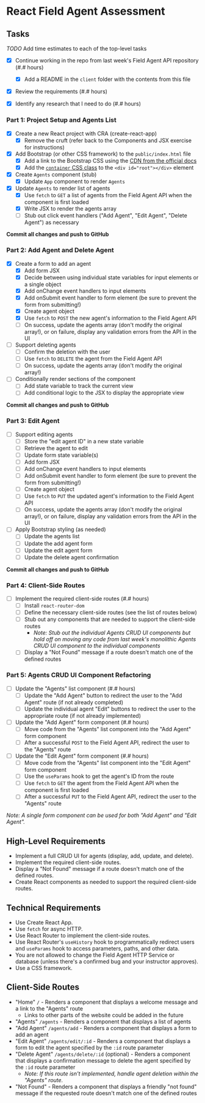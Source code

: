 
# React Field Agent Assessment

## Tasks

_TODO_ Add time estimates to each of the top-level tasks

* [x] Continue working in the repo from last week's Field Agent API repository (#.# hours)
  * [x] Add a README in the `client` folder with the contents from this file

* [x] Review the requirements (#.# hours)

* [x] Identify any research that I need to do (#.# hours)

### Part 1: Project Setup and Agents List

* [x] Create a new React project with CRA (create-react-app)
  * [x] Remove the cruft (refer back to the Components and JSX exercise for instructions)

* [x] Add Bootstrap (or other CSS framework) to the `public/index.html` file
  * [x] Add a link to the Bootstrap CSS using the [CDN from the official docs](https://getbootstrap.com/docs/4.6/getting-started/introduction/#css)
  * [x] Add the [`container` CSS class](https://getbootstrap.com/docs/4.6/layout/overview/#containers) to the `<div id="root"></div>` element

* [x] Create `Agents` component (stub)
  * [x] Update `App` component to render `Agents`

* [x] Update `Agents` to render list of agents
  * [x] Use `fetch` to `GET` a list of agents from the Field Agent API when the component is first loaded
  * [x] Write JSX to render the agents array
  * [ ] Stub out click event handlers ("Add Agent", "Edit Agent", "Delete Agent") as necessary

**Commit all changes and push to GitHub**

### Part 2: Add Agent and Delete Agent

* [x] Create a form to add an agent
  * [x] Add form JSX
  * [x] Decide between using individual state variables for input elements or a single object
  * [x] Add onChange event handlers to input elements
  * [x] Add onSubmit event handler to form element (be sure to prevent the form from submitting!)
  * [x] Create agent object
  * [x] Use `fetch` to `POST` the new agent's information to the Field Agent API
  * [ ] On success, update the agents array (don't modify the original array!), or on failure, display any validation errors from the API in the UI

* [ ] Support deleting agents
  * [ ] Confirm the deletion with the user
  * [ ] Use `fetch` to `DELETE` the agent from the Field Agent API
  * [ ] On success, update the agents array (don't modify the original array!)

* [ ] Conditionally render sections of the component
  * [ ] Add state variable to track the current view
  * [ ] Add conditional logic to the JSX to display the appropriate view

**Commit all changes and push to GitHub**

### Part 3: Edit Agent

* [ ] Support editing agents
  * [ ] Store the "edit agent ID" in a new state variable
  * [ ] Retrieve the agent to edit
  * [ ] Update form state variable(s)
  * [ ] Add form JSX
  * [ ] Add onChange event handlers to input elements
  * [ ] Add onSubmit event handler to form element (be sure to prevent the form from submitting!)
  * [ ] Create agent object
  * [ ] Use `fetch` to `PUT` the updated agent's information to the Field Agent API
  * [ ] On success, update the agents array (don't modify the original array!), or on failure, display any validation errors from the API in the UI

* [ ] Apply Bootstrap styling (as needed)
  * [ ] Update the agents list
  * [ ] Update the add agent form
  * [ ] Update the edit agent form
  * [ ] Update the delete agent confirmation

**Commit all changes and push to GitHub**

### Part 4: Client-Side Routes

* [ ] Implement the required client-side routes (#.# hours)
  * [ ] Install `react-router-dom`
  * [ ] Define the necessary client-side routes (see the list of routes below)
  * [ ] Stub out any components that are needed to support the client-side routes
    * _Note: Stub out the individual Agents CRUD UI components but hold off on moving any code from last week's monolithic Agents CRUD UI component to the individual components_
  * [ ] Display a "Not Found" message if a route doesn't match one of the defined routes

### Part 5: Agents CRUD UI Component Refactoring

* [ ] Update the "Agents" list component (#.# hours)
  * [ ] Update the "Add Agent" button to redirect the user to the "Add Agent" route (if not already completed)
  * [ ] Update the individual agent "Edit" buttons to redirect the user to the appropriate route (if not already implemented)

* [ ] Update the "Add Agent" form component (#.# hours)
  * [ ] Move code from the "Agents" list component into the "Add Agent" form component
  * [ ] After a successful `POST` to the Field Agent API, redirect the user to the "Agents" route

* [ ] Update the "Edit Agent" form component (#.# hours)
  * [ ] Move code from the "Agents" list component into the "Edit Agent" form component
  * [ ] Use the `useParams` hook to get the agent's ID from the route
  * [ ] Use `fetch` to `GET` the agent from the Field Agent API when the component is first loaded
  * [ ] After a successful `PUT` to the Field Agent API, redirect the user to the "Agents" route

_Note: A single form component can be used for both "Add Agent" and "Edit Agent"._

## High-Level Requirements

* Implement a full CRUD UI for agents (display, add, update, and delete).
* Implement the required client-side routes.
* Display a "Not Found" message if a route doesn't match one of the defined routes.
* Create React components as needed to support the required client-side routes.

## Technical Requirements

* Use Create React App.
* Use `fetch` for async HTTP.
* Use React Router to implement the client-side routes.
* Use React Router's `useHistory` hook to programmatically redirect users and `useParams` hook to access parameters, paths, and other data.
* You are not allowed to change the Field Agent HTTP Service or database (unless there's a confirmed bug and your instructor approves).
* Use a CSS framework.

## Client-Side Routes

- "Home" `/` - Renders a component that displays a welcome message and a link to the "Agents" route
  - Links to other parts of the website could be added in the future
- "Agents" `/agents` - Renders a component that displays a list of agents
- "Add Agent" `/agents/add` - Renders a component that displays a form to add an agent
- "Edit Agent" `/agents/edit/:id` - Renders a component that displays a form to edit the agent specified by the `:id` route parameter
- "Delete Agent" `/agents/delete/:id` (optional) - Renders a component that displays a confirmation message to delete the agent specified by the `:id` route parameter
  - _Note: If this route isn't implemented, handle agent deletion within the "Agents" route._
- "Not Found" - Renders a component that displays a friendly "not found" message if the requested route doesn't match one of the defined routes